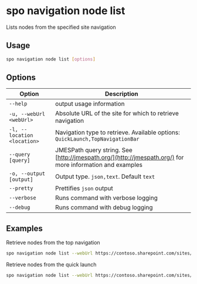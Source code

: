 # spo navigation node list

Lists nodes from the specified site navigation

## Usage

```sh
spo navigation node list [options]
```

## Options

Option|Description
------|-----------
`--help`|output usage information
`-u, --webUrl <webUrl>`|Absolute URL of the site for which to retrieve navigation
`-l, --location <location>`|Navigation type to retrieve. Available options: `QuickLaunch,TopNavigationBar`
`--query [query]`|JMESPath query string. See [http://jmespath.org/](http://jmespath.org/) for more information and examples
`-o, --output [output]`|Output type. `json,text`. Default `text`
`--pretty`|Prettifies `json` output
`--verbose`|Runs command with verbose logging
`--debug`|Runs command with debug logging

## Examples

Retrieve nodes from the top navigation

```sh
spo navigation node list --webUrl https://contoso.sharepoint.com/sites/team-a --location TopNavigationBar
```

Retrieve nodes from the quick launch

```sh
spo navigation node list --webUrl https://contoso.sharepoint.com/sites/team-a --location QuickLaunch
```
